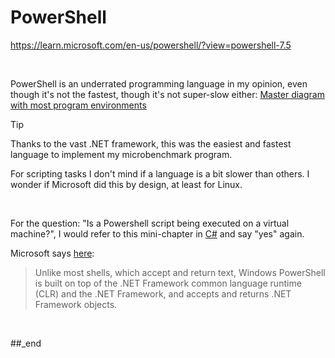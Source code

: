 # PowerShell

https://learn.microsoft.com/en-us/powershell/?view=powershell-7.5

<br/>

PowerShell is an underrated programming language in my opinion, even though it's not the fastest, though it's not super-slow either: [Master diagram with most program environments](https://github.com/practicalcomputerscience/MicrobenchmarkGPHLlanguages/tree/main/02%20-%20execution%20times#master-diagram-with-most-program-environments)

> [!TIP]
> Thanks to the vast .NET framework, this was the easiest and fastest language to implement my microbenchmark program.

For scripting tasks I don't mind if a language is a bit slower than others. I wonder if Microsoft did this by design, at least for Linux.

<br/>

For the question: "Is a Powershell script being executed on a virtual machine?", I would refer to this mini-chapter in [C#](https://github.com/practicalcomputerscience/MicrobenchmarkGPHLlanguages/tree/main/03%20-%20source%20code/01%20-%20imperative%20languages/C%23#virtual-machine) and say "yes" again.

Microsoft says [here](https://learn.microsoft.com/en-us/powershell/scripting/lang-spec/chapter-01?view=powershell-7.5):

> Unlike most shells, which accept and return text, Windows PowerShell is built on top of the .NET Framework common language runtime (CLR) and the .NET Framework, and accepts and returns .NET Framework objects.

<br/>

##_end
